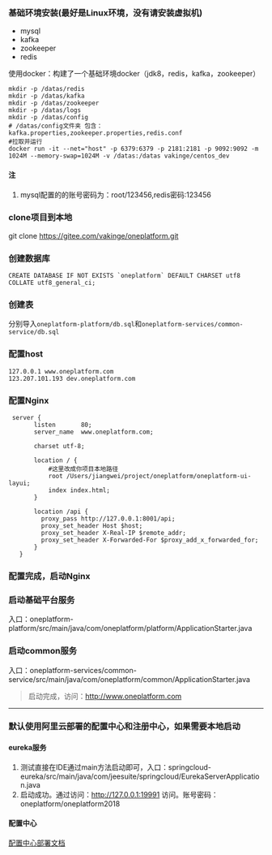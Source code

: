 ### 基础环境安装(最好是Linux环境，没有请安装虚拟机)
 - mysql
 - kafka
 - zookeeper
 - redis 
 
使用docker：构建了一个基础环境docker（jdk8，redis，kafka，zookeeper）
```
mkdir -p /datas/redis
mkdir -p /datas/kafka
mkdir -p /datas/zookeeper
mkdir -p /datas/logs
mkdir -p /datas/config
# /datas/config文件夹 包含：kafka.properties,zookeeper.properties,redis.conf
#拉取并运行
docker run -it --net="host" -p 6379:6379 -p 2181:2181 -p 9092:9092 -m 1024M --memory-swap=1024M -v /datas:/datas vakinge/centos_dev
```

#### 注
 1. mysql配置的的账号密码为：root/123456,redis密码:123456
  
### clone项目到本地
git clone https://gitee.com/vakinge/oneplatform.git

### 创建数据库
```
CREATE DATABASE IF NOT EXISTS `oneplatform` DEFAULT CHARSET utf8 COLLATE utf8_general_ci;
```

### 创建表
分别导入`oneplatform-platform/db.sql`和`oneplatform-services/common-service/db.sql`


 ### 配置host
```
127.0.0.1 www.oneplatform.com
123.207.101.193 dev.oneplatform.com
```

 ### 配置Nginx
 ```
  server {
        listen       80;
        server_name  www.oneplatform.com;

        charset utf-8;

        location / {
            #这里改成你项目本地路径
            root /Users/jiangwei/project/oneplatform/oneplatform-ui-layui;
            index index.html;
        }

        location /api {
          proxy_pass http://127.0.0.1:8001/api;
          proxy_set_header Host $host;
          proxy_set_header X-Real-IP $remote_addr;
          proxy_set_header X-Forwarded-For $proxy_add_x_forwarded_for;
        }
    }

 ```
 ### 配置完成，启动Nginx
 
 ### 启动基础平台服务
 入口：oneplatform-platform/src/main/java/com/oneplatform/platform/ApplicationStarter.java
 
  ### 启动common服务
 入口：oneplatform-services/common-service/src/main/java/com/oneplatform/common/ApplicationStarter.java
 
 
 >启动完成，访问：http://www.oneplatform.com 
 
 
 ---
 ### 默认使用阿里云部署的配置中心和注册中心，如果需要本地启动
 #### eureka服务
 
  1. 测试直接在IDE通过main方法启动即可，入口：springcloud-eureka/src/main/java/com/jeesuite/springcloud/EurekaServerApplication.java
  2. 启动成功。通过访问：http://127.0.0.1:19991 访问。账号密码：oneplatform/oneplatform2018

#### 配置中心
[配置中心部署文档](http://www.jeesuite.com/docs/quickstart/confcenter.html) 


